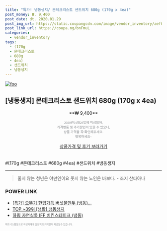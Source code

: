 ```yaml
--- 
title: "특가! 냉동생지/ 몬테크리스토 샌드위치 680g (170g x 4ea)" 
post_money: ₩. 9,400 
post_date: dt. 2020.01.29 
post_img_url: https://static.coupangcdn.com/image/vendor_inventory/aef0/0da44bb1b3c35a2d4227d4f5660cdb6db1baab5781781bd2190478c71c03.jpg 
post_link_url: https://coupa.ng/bnFmuL 
categories: 
  - vendor_inventory 
tags: 
  - (170g 
  - 몬테크리스토 
  - 680g 
  - 4ea) 
  - 샌드위치 
  - 냉동생지 
--- 
```

[![foo](https://static.coupangcdn.com/image/vendor_inventory/aef0/0da44bb1b3c35a2d4227d4f5660cdb6db1baab5781781bd2190478c71c03.jpg)](https://coupa.ng/bnFmuL) 

## [냉동생지] 몬테크리스토 샌드위치 680g (170g x 4ea) 
<p style="text-align: center;">**₩ 9,400**</p> 
<p style="text-align: center;"><span style="color: #898c8f; font-family: Georgia,Times,serif; font-size: 0.75em;">2020년01월29일에 작성되어, <br>가격변동 및 추가할인이 있을 수 있으니,<br> 상품 가격을 꼭!확인해주세요.<br>행복하세요~</span> 
</p>	 
<div markdown="0" style="text-align: center;"><a href="https://coupa.ng/bnFmuL" class="btn btn--success">상품가격 및 후기 보러가기</a></div> 
<br><br> 
  #(170g #몬테크리스토 #680g #4ea) #샌드위치 #냉동생지 
<hr> 

> 울지 않는 청년은 야만인이요 웃지 않는 노인은 바보다. - 조지 산타아나 


### POWER LINK

* <a href="https://blog.naver.com/sakai111/221787544035" target="_blank">[특가] 오뚜기 한입가득 버섯물만두 (냉동)...</a>
* <a href="https://blog.naver.com/an0733/221788731825" target="_blank"> TOP ~39위 [생활] 냉동생지</a>
* <a href="https://blog.naver.com/sakai111/221785421805" target="_blank">하림 자연실록 IFF 치킨스테이크 (냉동)</a>

<span style="color: #898c8f; font-family: Georgia,Times,serif; font-size: 0.55em;">파트너스활동으로 작성자에게 일정액의 커미션이 제공될수 있습니다.</span> 
